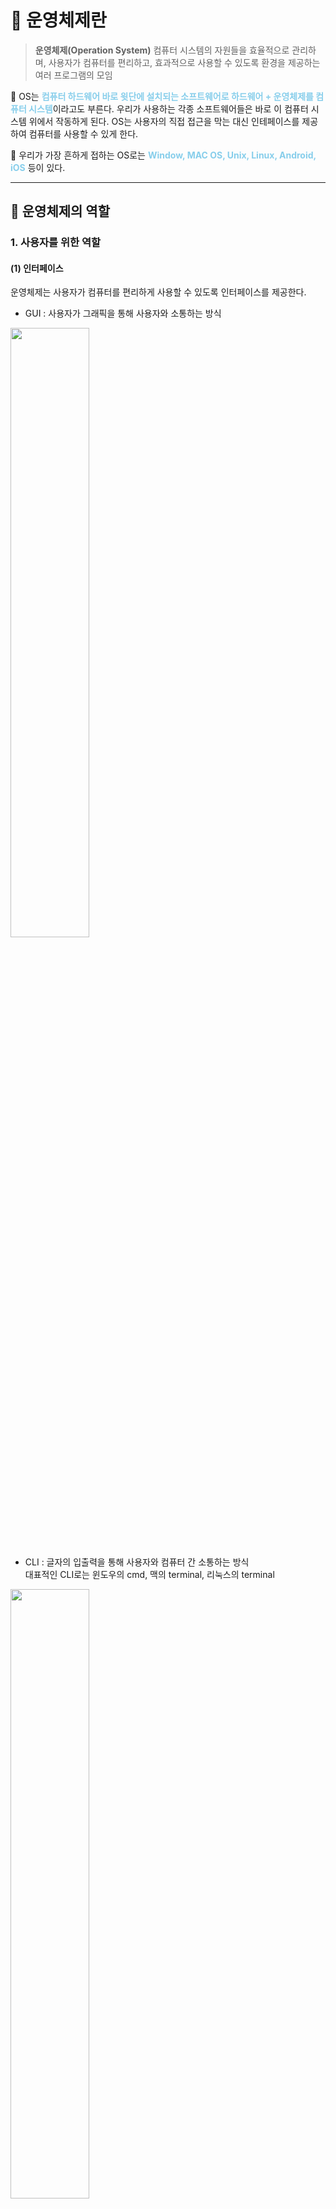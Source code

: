 # 📒 운영체제란
> **운영체제(Operation System)**
> 컴퓨터 시스템의 자원들을 효율적으로 관리하며, 사용자가 컴퓨터를 편리하고, 효과적으로 사용할 수 있도록 환경을 제공하는 여러 프로그램의 모임

📌 OS는 <span style="color:skyblue">**컴퓨터 하드웨어 바로 윗단에 설치되는 소프트웨어로 하드웨어 + 운영체제를 컴퓨터 시스템**</span>이라고도 부른다. 우리가 사용하는 각종 소프트웨어들은 바로 이 컴퓨터 시스템 위에서 작동하게 된다. OS는 사용자의 직접 접근을 막는 대신 인테페이스를 제공하여 컴퓨터를 사용할 수 있게 한다.

📌 우리가 가장 흔하게 접하는 OS로는 <span style="color:skyblue">**Window, MAC OS, Unix, Linux, Android, iOS**</span> 등이 있다.



---

## 📘 운영체제의 역할

### 1. 사용자를 위한 역할
#### (1) 인터페이스
운영체제는 사용자가 컴퓨터를 편리하게 사용할 수 있도록 인터페이스를 제공한다. 
- GUI : 사용자가 그래픽을 통해 사용자와 소통하는 방식

<img width="50%" height="50%" src="https://github.com/hyeong-jun-kim/CS-Study/assets/76768480/ba7bc582-f1da-4afd-8094-5b33e8dc2a01"></img>

- CLI : 글자의 입출력을 통해 사용자와 컴퓨터 간 소통하는 방식<br>대표적인 CLI로는 윈도우의 cmd, 맥의 terminal, 리눅스의 terminal

<img width="50%" height="50%" src="https://github.com/hyeong-jun-kim/CS-Study/assets/76768480/0184f79c-139d-42d9-a607-33eef1f9d94e"></img>


#### (2) 사용자 계정 관리
사용자 별로 프라이버시와 보안을 위해 개인 파일에 대해선 다른 사용자가 접근할 수 없도록 관리하며, 파일이나 시스템 자원에 접근 권한을 지정할 수 있도록 지원한다.


### 2. 하드웨어를 위한 역할
운영체제는 컴퓨터 시스템 내의 자원을 효율적으로 관리하는 역할을 한다.

#### (1) 프로세스 관리
운영체제에서 작동하는 응용 프로그램을 관리하는 기능이다. 현재 CPU를 점유해야 할 프로세스를 결정하고, 실제로 CPU를 프로세스에 할당하며, 이 프로세스 간 공유 자원 접근과 통신 등을 관리한다.
* 프로세스
* 스레드
* 스케줄링
* 동기화
* IPC 통신
#### (2) 저장장치 관리
든 프로그램은 메모리에 올라와서 실행된다. 여러 프로그램을 동시에 실행시키기 때문에 메모리 관리를 하지 않으면 프로그램끼리 메모리 침범 이슈와 같은 문제들이 생기게 되므로 OS는 메모리를 관리한다. 또한 한정된 메모리 공간을 가지고 어떤 프로그램에 얼마만큼 메모리를 할당해줄 것인지 역시 관리한다.

📌 메모리는 CPU가 직접 접근할 수 있는 컴퓨터 내부의 기억 장치이다.

#### (3) 하드웨어 관리
운영체제는 하드웨어 관리를 직접 하여 사용자의 실수를 방지하고 고의적인 공격에 대한 방어한다. 또한 하드 디스크의 많은 파일들을 효율적으로 저장하고 관리해주는 역할도 수행한다.

### 3. 그 외 역할

#### 네트워킹
TCP/IP 기반의 인터넷에 연결하거나, 응용 프로그램이 네트워크를 사용하려면 운영체제에서 네트워크 프로토콜을 지원해야 한다. 현재 상용 OS들은 다양하고 많은 네트워크 프로토콜을 지원한다.

📌 OS는 1차 저장장치에 해당하는 메인 메모리는 물론 2차 저장장치에 해당하는 하드디스크, NAND 등도 관리한다.

---

## 📘 운영체제의 구조
<img src = "https://github.com/hyeong-jun-kim/CS-Study/assets/76768480/da7b71dd-1181-4c82-98ca-6cf6076b30b9"/>

### 1) 인터페이스
사용자가 직접 커널에 접근할 수 없으므로 인터페이스를 사용해 커널에 명령을 내리고 결과를 전달받는다.
### 2) 커널
커널은 프로세스, 메모리, 저장장치를 관리한다. 
#### (1) 시스템 호출
시스템 호출은 커널이 자신을 보호하기 위해 만든 인터페이스이다. 애플리케이션이 자원을 접근하거나 수정할 때 오류가 발생할 수 있다. 이를 막기 위해 write(), read(), printf() 와 같은 시스템 자원 사용과 관련된 함수를 제공한다. 이것을 **시스템 콜**이라고 한다. 
> 애플리케이션이 하드웨어에 접근해야하거나 운영체제가 제공하는 서비스를 이용하기 위해서는 커널 함수를 호출하는 **시스템 콜**을 사용해야 한다.
#### (2) 드라이버
커널과 하드웨어의 인터페이스를 드라이버라고 한다. 드라이버는 장치를 구동할 수 있게 해주는 프로그램이며 복잡한 하드웨어인 경우 제조사에서 만든 디바이스 드라이버인 소프트웨어를 따로 설치해야 한다.


